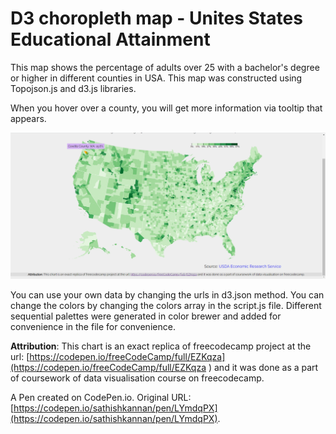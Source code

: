 # D3 choropleth map - Unites States Educational Attainment

This map shows the percentage of adults over 25 with a bachelor's degree or higher in different counties in USA.
This map was constructed using Topojson.js and d3.js libraries.

When you hover over a county, you will get more information via tooltip that appears.

![working of this map](dist/images/d3_choropleth.gif.gif)

You can use your own data by changing the urls in d3.json method. You can change the colors by changing the colors array in the script.js file. Different sequential palettes were generated in color brewer and added for convenience in the file for convenience.

**Attribution**: This chart is an exact replica of freecodecamp project at the url: [https://codepen.io/freeCodeCamp/full/EZKqza](https://codepen.io/freeCodeCamp/full/EZKqza ) and it was done as a part of coursework of data visualisation  course on freecodecamp.

A Pen created on CodePen.io. Original URL: [https://codepen.io/sathishkannan/pen/LYmdqPX](https://codepen.io/sathishkannan/pen/LYmdqPX).
